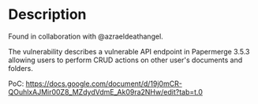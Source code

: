 # Description
Found in collaboration with @azraeldeathangel.

The vulnerability describes a vulnerable API endpoint in Papermerge 3.5.3 allowing users to perform CRUD actions on other user's documents and folders.

PoC: https://docs.google.com/document/d/19j0mCR-QOuhlxAJMir00Z8_MZdydVdmE_Ak09ra2NHw/edit?tab=t.0 
